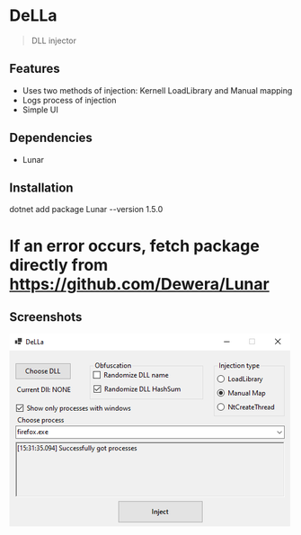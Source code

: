 # DeLLa
> DLL injector
## Features
- Uses two methods of injection: Kernell LoadLibrary and Manual mapping
- Logs process of injection
- Simple UI
## Dependencies
 - Lunar
## Installation
 dotnet add package Lunar --version 1.5.0
# If an error occurs, fetch package directly from https://github.com/Dewera/Lunar
## Screenshots 
![alt text](https://github.com/D3AD-E/DeLLa/blob/master/Pic1.png?raw=true)
